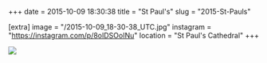 +++
date = 2015-10-09 18:30:38
title = "St Paul's"
slug = "2015-St-Pauls"

[extra]
image = "/2015-10-09_18-30-38_UTC.jpg"
instagram = "https://instagram.com/p/8oIDSOoINu"
location = "St Paul's Cathedral"
+++

<img src="/2015-10-09_18-30-38_UTC.jpg" />
